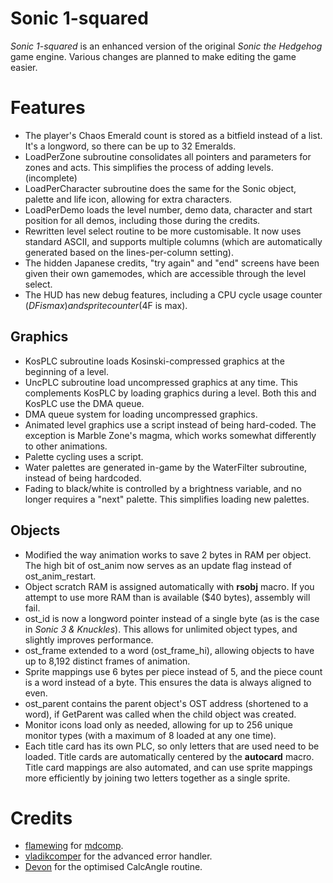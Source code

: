 # Sonic 1-squared

_Sonic 1-squared_ is an enhanced version of the original _Sonic the Hedgehog_ game engine. Various changes are planned to make editing the game easier.

# Features
* The player's Chaos Emerald count is stored as a bitfield instead of a list. It's a longword, so there can be up to 32 Emeralds.
* LoadPerZone subroutine consolidates all pointers and parameters for zones and acts. This simplifies the process of adding levels. (incomplete)
* LoadPerCharacter subroutine does the same for the Sonic object, palette and life icon, allowing for extra characters.
* LoadPerDemo loads the level number, demo data, character and start position for all demos, including those during the credits.
* Rewritten level select routine to be more customisable. It now uses standard ASCII, and supports multiple columns (which are automatically generated based on the lines-per-column setting).
* The hidden Japanese credits, "try again" and "end" screens have been given their own gamemodes, which are accessible through the level select.
* The HUD has new debug features, including a CPU cycle usage counter ($DF is max) and sprite counter ($4F is max).

## Graphics
* KosPLC subroutine loads Kosinski-compressed graphics at the beginning of a level.
* UncPLC subroutine load uncompressed graphics at any time. This complements KosPLC by loading graphics during a level. Both this and KosPLC use the DMA queue.
* DMA queue system for loading uncompressed graphics.
* Animated level graphics use a script instead of being hard-coded. The exception is Marble Zone's magma, which works somewhat differently to other animations.
* Palette cycling uses a script.
* Water palettes are generated in-game by the WaterFilter subroutine, instead of being hardcoded.
* Fading to black/white is controlled by a brightness variable, and no longer requires a "next" palette. This simplifies loading new palettes.

## Objects
* Modified the way animation works to save 2 bytes in RAM per object. The high bit of ost_anim now serves as an update flag instead of ost_anim_restart.
* Object scratch RAM is assigned automatically with __rsobj__ macro. If you attempt to use more RAM than is available ($40 bytes), assembly will fail.
* ost_id is now a longword pointer instead of a single byte (as is the case in _Sonic 3 & Knuckles_). This allows for unlimited object types, and slightly improves performance.
* ost_frame extended to a word (ost_frame_hi), allowing objects to have up to 8,192 distinct frames of animation.
* Sprite mappings use 6 bytes per piece instead of 5, and the piece count is a word instead of a byte. This ensures the data is always aligned to even.
* ost_parent contains the parent object's OST address (shortened to a word), if GetParent was called when the child object was created.
* Monitor icons load only as needed, allowing for up to 256 unique monitor types (with a maximum of 8 loaded at any one time).
* Each title card has its own PLC, so only letters that are used need to be loaded. Title cards are automatically centered by the __autocard__ macro. Title card mappings are also automated, and can use sprite mappings more efficiently by joining two letters together as a single sprite.

# Credits
* [flamewing](https://github.com/flamewing) for [mdcomp](https://github.com/flamewing/mdcomp).
* [vladikcomper](https://github.com/vladikcomper) for the advanced error handler.
* [Devon](https://github.com/Ralakimus) for the optimised CalcAngle routine.
